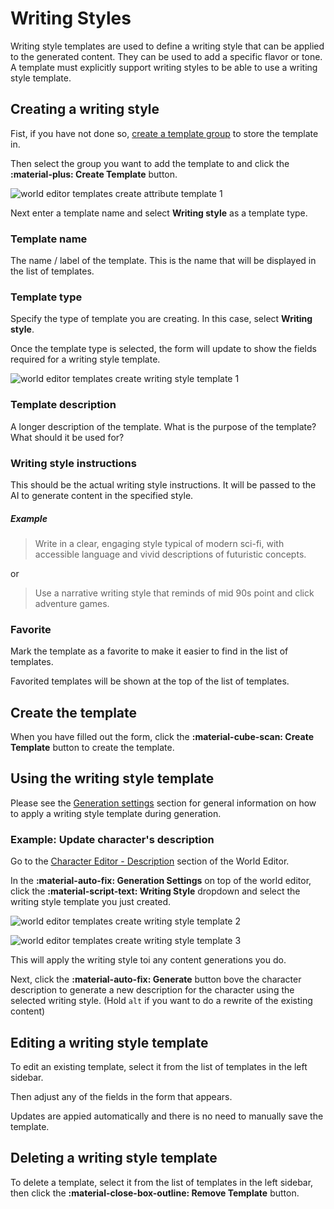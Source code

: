 # Writing Styles

Writing style templates are used to define a writing style that can be applied to the generated content. They can be used to add a specific flavor or tone. A template must explicitly support writing styles to be able to use a writing style template.

## Creating a writing style

Fist, if you have not done so, [create a template group](/talemate/user-guide/world-editor/templates/groups) to store the template in.

Then select the group you want to add the template to and click the **:material-plus: Create Template** button.

![world editor templates create attribute template 1](/talemate/img/0.26.0/world-editor-templates-create-attribute-template-1.png)

Next enter a template name and select **Writing style** as a template type.

### Template name

The name / label of the template. This is the name that will be displayed in the list of templates.

### Template type

Specify the type of template you are creating. In this case, select **Writing style**.

Once the template type is selected, the form will update to show the fields required for a writing style template.

![world editor templates create writing style template 1](/talemate/img/0.26.0/world-editor-templates-create-writing-style-template-1.png)

### Template description

A longer description of the template. What is the purpose of the template? What should it be used for?

### Writing style instructions

This should be the actual writing style instructions. It will be passed to the AI to generate content in the specified style.

##### Example

> Write in a clear, engaging style typical of modern sci-fi, with accessible language and vivid descriptions of futuristic concepts.

or

> Use a narrative writing style that reminds of mid 90s point and click adventure games.

### Favorite

Mark the template as a favorite to make it easier to find in the list of templates.

Favorited templates will be shown at the top of the list of templates.

## Create the template

When you have filled out the form, click the **:material-cube-scan: Create Template** button to create the template.

## Using the writing style template

Please see the [Generation settings](/talemate/user-guide/world-editor/generation-settings) section for general information on how to apply a writing style template during generation.

### Example: Update character's description

Go to the [Character Editor - Description](/talemate/user-guide/world-editor/characters/description) section of the World Editor.

In the **:material-auto-fix: Generation Settings** on top of the world editor, click the **:material-script-text: Writing Style** dropdown and select the writing style template you just created.

![world editor templates create writing style template 2](/talemate/img/0.26.0/world-editor-templates-create-writing-style-template-2.png)

![world editor templates create writing style template 3](/talemate/img/0.26.0/world-editor-templates-create-writing-style-template-3.png)

This will apply the writing style toi any content generations you do.

Next, click the **:material-auto-fix: Generate** button bove the character description to generate a new description for the character using the selected writing style. (Hold `alt` if you want to do a rewrite of the existing content)


## Editing a writing style template

To edit an existing template, select it from the list of templates in the left sidebar.

Then adjust any of the fields in the form that appears.

Updates are appied automatically and there is no need to manually save the template.

## Deleting a writing style template

To delete a template, select it from the list of templates in the left sidebar, then click the **:material-close-box-outline: Remove Template** button.